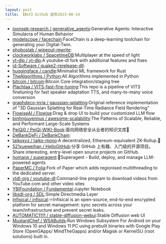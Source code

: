 ```yaml
---
layout: post
title: 【Bot】Github 趋势2023-08-14
---
```


* [joonspk-research / generative_agents](https://github.com/joonspk-research/generative_agents):Generative Agents: Interactive Simulacra of Human Behavior
* [modelscope / facechain](https://github.com/modelscope/facechain):FaceChain is a deep-learning toolchain for generating your Digital-Twin.
* [phoboslab / wipeout-rewrite](https://github.com/phoboslab/wipeout-rewrite):
* [clockworklabs / SpacetimeDB](https://github.com/clockworklabs/SpacetimeDB):Multiplayer at the speed of light
* [yt-dlp / yt-dlp](https://github.com/yt-dlp/yt-dlp):A youtube-dl fork with additional features and fixes
* [id-Software / quake2-rerelease-dll](https://github.com/id-Software/quake2-rerelease-dll):
* [huggingface / candle](https://github.com/huggingface/candle):Minimalist ML framework for Rust
* [TheAlgorithms / Python](https://github.com/TheAlgorithms/Python):All Algorithms implemented in Python
* [bitcoin / bitcoin](https://github.com/bitcoin/bitcoin):Bitcoin Core integration/staging tree
* [Plachtaa / VITS-fast-fine-tuning](https://github.com/Plachtaa/VITS-fast-fine-tuning):This repo is a pipeline of VITS finetuning for fast speaker adaptation TTS, and many-to-many voice conversion
* [graphdeco-inria / gaussian-splatting](https://github.com/graphdeco-inria/gaussian-splatting):Original reference implementation of "3D Gaussian Splatting for Real-Time Radiance Field Rendering"
* [FlowiseAI / Flowise](https://github.com/FlowiseAI/Flowise):Drag & drop UI to build your customized LLM flow
* [binhnguyennus / awesome-scalability](https://github.com/binhnguyennus/awesome-scalability):The Patterns of Scalable, Reliable, and Performant Large-Scale Systems
* [PeiQi0 / PeiQi-WIKI-Book](https://github.com/PeiQi0/PeiQi-WIKI-Book):面向网络安全从业者的知识文库🍃
* [DeBankDeFi / DeBankChain](https://github.com/DeBankDeFi/DeBankChain):
* [taikoxyz / taiko-mono](https://github.com/taikoxyz/taiko-mono):A decentralized, Ethereum-equivalent ZK-Rollup.🥁
* [521xueweihan / HelloGitHub](https://github.com/521xueweihan/HelloGitHub):分享 GitHub 上有趣、入门级的开源项目。Share interesting, entry-level open source projects on GitHub.
* [homanp / superagent](https://github.com/homanp/superagent):🥷Superagent - Build, deploy, and manage LLM-powered agents
* [PaperMC / Folia](https://github.com/PaperMC/Folia):Fork of Paper which adds regionised multithreading to the dedicated server.
* [ytdl-org / youtube-dl](https://github.com/ytdl-org/youtube-dl):Command-line program to download videos from YouTube.com and other video sites
* [YBIFoundation / Fundamental](https://github.com/YBIFoundation/Fundamental):Jupyter Notebook
* [libsdl-org / SDL](https://github.com/libsdl-org/SDL):Simple Directmedia Layer
* [Infisical / infisical](https://github.com/Infisical/infisical):♾Infisical is an open-source, end-to-end encrypted platform for secret management: sync secrets across your team/infrastructure and prevent secret leaks.
* [AUTOMATIC1111 / stable-diffusion-webui](https://github.com/AUTOMATIC1111/stable-diffusion-webui):Stable Diffusion web UI
* [MustardChef / WSABuilds](https://github.com/MustardChef/WSABuilds):Run Windows Subsystem For Android on your Windows 10 and Windows 11 PC using prebuilt binaries with Google Play Store (OpenGApps/ MindTheGapps) and/or Magisk or KernelSU (root solutions) built in.
